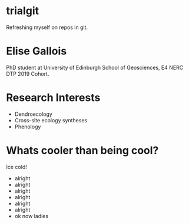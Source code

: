 # trialgit
Refreshing myself on repos in git. 

# Elise Gallois
PhD student at University of Edinburgh School of Geosciences, E4 NERC DTP 2019 Cohort.

# Research Interests
- Dendroecology
- Cross-site ecology syntheses
- Phenology

# Whats cooler than being cool?
Ice cold!
- alright
- alright
- alright
- alright 
- alright
- alright
- ok now ladies
